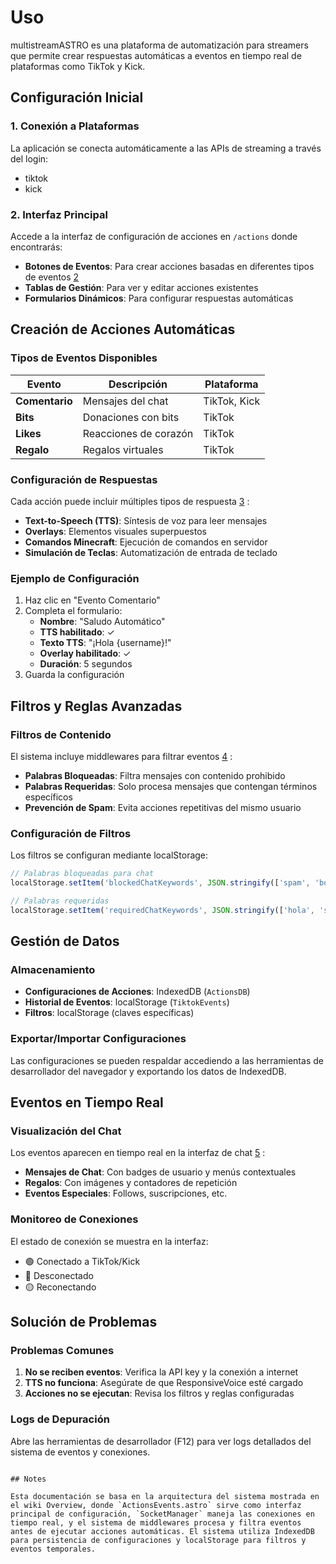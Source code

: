 # Uso

multistreamASTRO es una plataforma de automatización para streamers que permite crear respuestas automáticas a eventos en tiempo real de plataformas como TikTok y Kick.

## Configuración Inicial

### 1. Conexión a Plataformas

La aplicación se conecta automáticamente a las APIs de streaming a través del login:
- tiktok
- kick

### 2. Interfaz Principal

Accede a la interfaz de configuración de acciones en `/actions` donde encontrarás:

- **Botones de Eventos**: Para crear acciones basadas en diferentes tipos de eventos [2](#0-1) 
- **Tablas de Gestión**: Para ver y editar acciones existentes
- **Formularios Dinámicos**: Para configurar respuestas automáticas

## Creación de Acciones Automáticas

### Tipos de Eventos Disponibles

| Evento | Descripción | Plataforma |
|--------|-------------|------------|
| **Comentario** | Mensajes del chat | TikTok, Kick |
| **Bits** | Donaciones con bits | TikTok |
| **Likes** | Reacciones de corazón | TikTok |
| **Regalo** | Regalos virtuales | TikTok |

### Configuración de Respuestas

Cada acción puede incluir múltiples tipos de respuesta [3](#0-2) :

- **Text-to-Speech (TTS)**: Síntesis de voz para leer mensajes
- **Overlays**: Elementos visuales superpuestos
- **Comandos Minecraft**: Ejecución de comandos en servidor
- **Simulación de Teclas**: Automatización de entrada de teclado

### Ejemplo de Configuración

1. Haz clic en "Evento Comentario"
2. Completa el formulario:
   - **Nombre**: "Saludo Automático"
   - **TTS habilitado**: ✓
   - **Texto TTS**: "¡Hola {username}!"
   - **Overlay habilitado**: ✓
   - **Duración**: 5 segundos
3. Guarda la configuración

## Filtros y Reglas Avanzadas

### Filtros de Contenido

El sistema incluye middlewares para filtrar eventos [4](#0-3) :

- **Palabras Bloqueadas**: Filtra mensajes con contenido prohibido
- **Palabras Requeridas**: Solo procesa mensajes que contengan términos específicos
- **Prevención de Spam**: Evita acciones repetitivas del mismo usuario

### Configuración de Filtros

Los filtros se configuran mediante localStorage:
```javascript
// Palabras bloqueadas para chat
localStorage.setItem('blockedChatKeywords', JSON.stringify(['spam', 'bot']));

// Palabras requeridas
localStorage.setItem('requiredChatKeywords', JSON.stringify(['hola', 'saludos']));
```

## Gestión de Datos

### Almacenamiento

- **Configuraciones de Acciones**: IndexedDB (`ActionsDB`)
- **Historial de Eventos**: localStorage (`TiktokEvents`)
- **Filtros**: localStorage (claves específicas)

### Exportar/Importar Configuraciones

Las configuraciones se pueden respaldar accediendo a las herramientas de desarrollador del navegador y exportando los datos de IndexedDB.

## Eventos en Tiempo Real

### Visualización del Chat

Los eventos aparecen en tiempo real en la interfaz de chat [5](#0-4) :

- **Mensajes de Chat**: Con badges de usuario y menús contextuales
- **Regalos**: Con imágenes y contadores de repetición
- **Eventos Especiales**: Follows, suscripciones, etc.

### Monitoreo de Conexiones

El estado de conexión se muestra en la interfaz:
- 🟢 Conectado a TikTok/Kick
- 🔴 Desconectado
- 🟡 Reconectando

## Solución de Problemas

### Problemas Comunes

1. **No se reciben eventos**: Verifica la API key y la conexión a internet
2. **TTS no funciona**: Asegúrate de que ResponsiveVoice esté cargado
3. **Acciones no se ejecutan**: Revisa los filtros y reglas configuradas

### Logs de Depuración

Abre las herramientas de desarrollador (F12) para ver logs detallados del sistema de eventos y conexiones.
```

## Notes

Esta documentación se basa en la arquitectura del sistema mostrada en el wiki Overview, donde `ActionsEvents.astro` sirve como interfaz principal de configuración, `SocketManager` maneja las conexiones en tiempo real, y el sistema de middlewares procesa y filtra eventos antes de ejecutar acciones automáticas. El sistema utiliza IndexedDB para persistencia de configuraciones y localStorage para filtros y eventos temporales.

